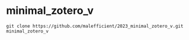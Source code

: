 # minimal_zotero_v
`git clone https://github.com/malefficient/2023_minimal_zotero_v.git minimal_zotero_v` 
